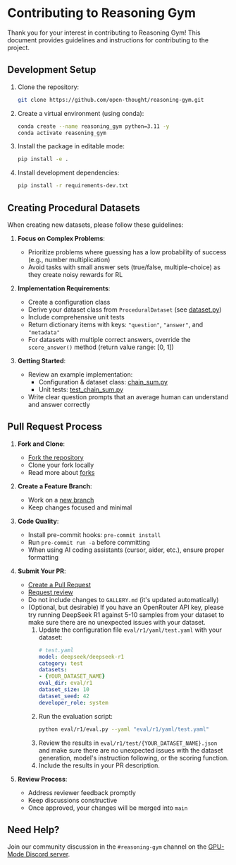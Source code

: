 # Contributing to Reasoning Gym

Thank you for your interest in contributing to Reasoning Gym! This document provides guidelines and instructions for contributing to the project.

## Development Setup

1. Clone the repository:
   ```bash
   git clone https://github.com/open-thought/reasoning-gym.git
   ```

2. Create a virtual environment (using conda):
   ```bash
   conda create --name reasoning_gym python=3.11 -y
   conda activate reasoning_gym
   ```

3. Install the package in editable mode:
   ```bash
   pip install -e .
   ```

4. Install development dependencies:
   ```bash
   pip install -r requirements-dev.txt
   ```

## Creating Procedural Datasets

When creating new datasets, please follow these guidelines:

1. **Focus on Complex Problems**:
   - Prioritize problems where guessing has a low probability of success (e.g., number multiplication)
   - Avoid tasks with small answer sets (true/false, multiple-choice) as they create noisy rewards for RL

2. **Implementation Requirements**:
   - Create a configuration class
   - Derive your dataset class from `ProceduralDataset` (see [dataset.py](https://github.com/open-thought/reasoning-gym/blob/main/reasoning_gym/dataset.py))
   - Include comprehensive unit tests
   - Return dictionary items with keys: `"question"`, `"answer"`, and `"metadata"`
   - For datasets with multiple correct answers, override the `score_answer()` method (return value range: [0, 1])

3. **Getting Started**:
   - Review an example implementation:
     - Configuration & dataset class: [chain_sum.py](reasoning_gym/arithmetic/chain_sum.py)
     - Unit tests: [test_chain_sum.py](https://github.com/open-thought/reasoning-gym/blob/main/tests/test_chain_sum.py)
   - Write clear question prompts that an average human can understand and answer correctly

## Pull Request Process

1. **Fork and Clone**:
   - [Fork the repository](https://docs.github.com/en/get-started/quickstart/fork-a-repo)
   - Clone your fork locally
   - Read more about [forks](https://docs.github.com/en/pull-requests/collaborating-with-pull-requests/working-with-forks/about-forks)

2. **Create a Feature Branch**:
   - Work on a [new branch](https://docs.github.com/en/pull-requests/collaborating-with-pull-requests/proposing-changes-to-your-work-with-pull-requests/creating-and-deleting-branches-within-your-repository)
   - Keep changes focused and minimal

3. **Code Quality**:
   - Install pre-commit hooks: `pre-commit install`
   - Run `pre-commit run -a` before committing
   - When using AI coding assistants (cursor, aider, etc.), ensure proper formatting

4. **Submit Your PR**:
   - [Create a Pull Request](https://docs.github.com/en/pull-requests/collaborating-with-pull-requests/proposing-changes-to-your-work-with-pull-requests/creating-a-pull-request-from-a-fork)
   - [Request review](https://docs.github.com/en/pull-requests/collaborating-with-pull-requests/proposing-changes-to-your-work-with-pull-requests/requesting-a-pull-request-review)
   - Do not include changes to `GALLERY.md` (it's updated automatically)
   - (Optional, but desirable) If you have an OpenRouter API key, please try running DeepSeek R1 against 5-10 samples from your dataset to make sure there are no unexpected issues with your dataset.
      1. Update the configuration file `eval/r1/yaml/test.yaml` with your dataset:
         ```yaml
         # test.yaml
         model: deepseek/deepseek-r1
         category: test
         datasets:
         - {YOUR_DATASET_NAME}
         eval_dir: eval/r1
         dataset_size: 10
         dataset_seed: 42
         developer_role: system
         ```
      2. Run the evaluation script:
         ```bash
         python eval/r1/eval.py --yaml "eval/r1/yaml/test.yaml"
         ```
      3. Review the results in `eval/r1/test/{YOUR_DATASET_NAME}.json` and make sure there are no unexpected issues with the dataset generation, model's instruction following, or the scoring function.
      4. Include the results in your PR description.

5. **Review Process**:
   - Address reviewer feedback promptly
   - Keep discussions constructive
   - Once approved, your changes will be merged into `main`

## Need Help?

Join our community discussion in the `#reasoning-gym` channel on the [GPU-Mode Discord server](https://discord.gg/gpumode).
